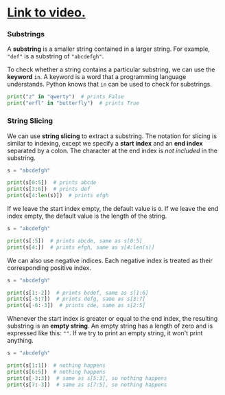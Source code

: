 # [Link to video.](https://www.youtube.com/watch?v=0gscSUazPtk&list=PLVD25niNi0Bkf2psAf7PzB1SV068XyNPo&index=24)

### Substrings

A **substring** is a smaller string contained in a larger string. For example, `"def"` is a substring of `"abcdefgh"`.

To check whether a string contains a particular substring, we can use the **keyword** `in`. A keyword is a word that a programming language understands. Python knows that `in` can be used to check for substrings.

```python
print("z" in "qwerty")  # prints False
print("erfl" in "butterfly")  # prints True
```

### String Slicing

We can use **string slicing** to extract a substring. The notation for slicing is similar to indexing, except we specify a **start index** and an **end index** separated by a colon. The character at the end index is *not included* in the substring.

```python
s = "abcdefgh"

print(s[0:5])  # prints abcde
print(s[3:6])  # prints def
print(s[4:len(s)])  # prints efgh
```

If we leave the start index empty, the default value is `0`. If we leave the end index empty, the default value is the length of the string.

```python
s = "abcdefgh"

print(s[:5])  # prints abcde, same as s[0:5]
print(s[4:])  # prints efgh, same as s[4:len(s)]
```

We can also use negative indices. Each negative index is treated as their corresponding positive index.

```python
s = "abcdefgh"

print(s[1:-2])  # prints bcdef, same as s[1:6]
print(s[-5:7])  # prints defg, same as s[3:7]
print(s[-6:-3])  # prints cde, same as s[2:5]
```

Whenever the start index is greater or equal to the end index, the resulting substring is an **empty string**. An empty string has a length of zero and is expressed like this: `""`. If we try to print an empty string, it won't print anything.

```python
s = "abcdefgh"

print(s[1:1])  # nothing happens
print(s[6:5])  # nothing happens
print(s[-3:3])  # same as s[5:3], so nothing happens
print(s[7:-3])  # same as s[7:5], so nothing happens
```
